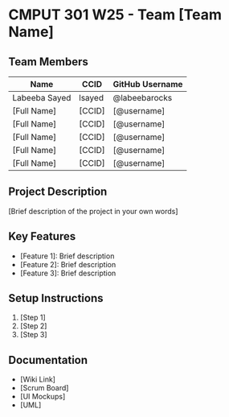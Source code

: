 # CMPUT 301 W25 - Team [Team Name]

## Team Members

| Name          | CCID   | GitHub Username |
| ------------- | ------ | --------------- |
| Labeeba Sayed | lsayed | @labeebarocks   |
| [Full Name]   | [CCID] | [@username]     |
| [Full Name]   | [CCID] | [@username]     |
| [Full Name]   | [CCID] | [@username]     |
| [Full Name]   | [CCID] | [@username]     |
| [Full Name]   | [CCID] | [@username]     |

## Project Description

[Brief description of the project in your own words]

## Key Features

- [Feature 1]: Brief description
- [Feature 2]: Brief description
- [Feature 3]: Brief description

## Setup Instructions

1. [Step 1]
2. [Step 2]
3. [Step 3]

## Documentation

- [Wiki Link]
- [Scrum Board]
- [UI Mockups]
- [UML]
